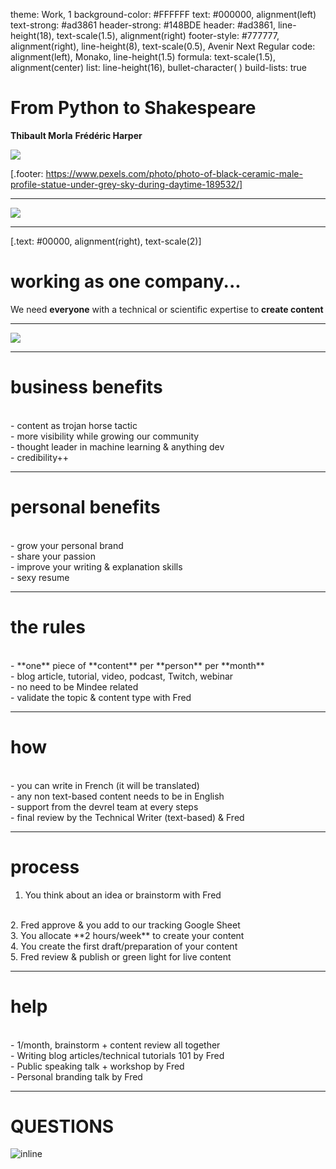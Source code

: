 <!-- markdownlint-disable -->
theme: Work, 1
background-color: #FFFFFF
text: #000000, alignment(left)
text-strong: #ad3861
header-strong: #148BDE
header: #ad3861, line-height(18), text-scale(1.5),  alignment(right)
footer-style: #777777, alignment(right), line-height(8), text-scale(0.5), Avenir Next Regular
code: alignment(left), Monako, line-height(1.5)
formula: text-scale(1.5), alignment(center)
list: line-height(16), bullet-character( )
build-lists: true

<!---

TITLE
TIME

-->

# From Python to Shakespeare

**Thibault Morla**
**Frédéric Harper**

![](images/Shakespeare.jpg)

[.footer: https://www.pexels.com/photo/photo-of-black-ceramic-male-profile-statue-under-grey-sky-during-daytime-189532/]


---

<!--- Problem -->

![](images/devrel_underwear_gnome_profit.jpeg)

---

<!--- Solution -->

[.text: #00000, alignment(right), text-scale(2)]

# **working as one company...**

We need **everyone** with a technical or scientific expertise to **create content**

---

<!--- Everyone -->

![](images/mindee-tech.png)

---

<!--- benefits business -->

# **business benefits**

<br/>
- content as trojan horse tactic
<br/>
- more visibility while growing our community
<br/>
- thought leader in machine learning & anything dev
<br/>
- credibility++

---

<!--- personal business -->

# **personal benefits**

<br/>
- grow your personal brand
<br/>
- share your passion
<br/>
- improve your writing & explanation skills
<br/>
- sexy resume

---

<!--- The Rules -->

# **the rules**

<br/>
- **one** piece of **content** per **person** per **month**
<br/>
- blog article, tutorial, video, podcast, Twitch, webinar
<br/>
- no need to be Mindee related
<br/>
- validate the topic & content type with Fred


---

<!--- how -->

# **how**

<br/>
- you can write in French (it will be translated)
<br/>
- any non text-based content needs to be in English
<br/>
- support from the devrel team at every steps
<br/>
- final review by the Technical Writer (text-based) & Fred

---

<!--- process -->

# **process**

1. You think about an idea or brainstorm with Fred
<br/>
2. Fred approve & you add to our tracking Google Sheet
<br/>
3. You allocate **2 hours/week** to create your content
<br/>
4. You create the first draft/preparation of your content
<br/>
5. Fred review & publish or green light for live content

---

<!--- help -->

# **help**

<br/>
- 1/month, brainstorm + content review all together
<br/>
- Writing blog articles/technical tutorials 101 by Fred
<br/>
- Public speaking talk + workshop by Fred
<br/>
- Personal branding talk by Fred

---

<!--- Questions -->

# QUESTIONS

![inline](images/underpants-gnomes.png)
